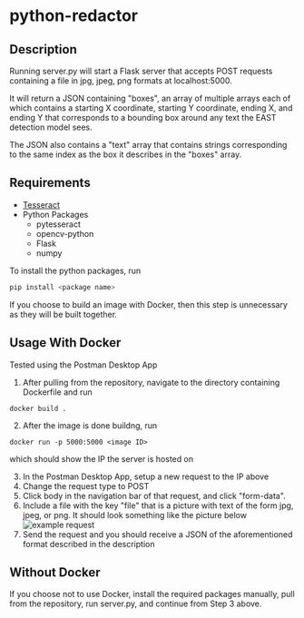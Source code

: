 # python-redactor

## Description
Running server.py will start a Flask server that accepts POST requests containing a file in jpg, jpeg, png formats at localhost:5000. 

It will return a JSON containing "boxes", an array of multiple arrays each of which contains a starting X coordinate, starting Y coordinate, ending X, and ending Y that corresponds to a bounding box around any text the EAST detection model sees. 

The JSON also contains a "text" array that contains strings corresponding to the same index as the box it describes in the "boxes" array.

## Requirements
* [Tesseract](https://github.com/tesseract-ocr/tesseract)
* Python Packages
  * pytesseract
  * opencv-python
  * Flask
  * numpy
  
To install the python packages, run 
```python
pip install <package name>
```
If you choose to build an image with Docker, then this step is unnecessary as they will be built together.

## Usage With Docker
Tested using the Postman Desktop App

1. After pulling from the repository, navigate to the directory containing Dockerfile and run 
```
docker build .
```
2. After the image is done buildng, run
```
docker run -p 5000:5000 <image ID>
```
which should show the IP the server is hosted on

3. In the Postman Desktop App, setup a new request to the IP above
4. Change the request type to POST
5. Click body in the navigation bar of that request, and click "form-data". 
6. Include a file with the key "file" that is a picture with text of the form jpg, jpeg, or png. It should look something like the picture below
![example request](https://i.imgur.com/T0iCBLI.png)
7. Send the request and you should receive a JSON of the aforementioned format described in the description

## Without Docker
If you choose not to use Docker, install the required packages manually, pull from the repository, run server.py, and continue from Step 3 above.
